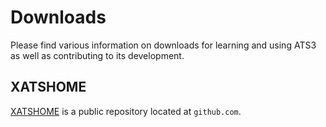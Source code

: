 # Downloads

Please find various information on downloads for learning and using
ATS3 as well as contributing to its development.

## XATSHOME

[XATSHOME](https://github.com/githwxi/XATSHOME) is a public repository
located at `github.com`.
